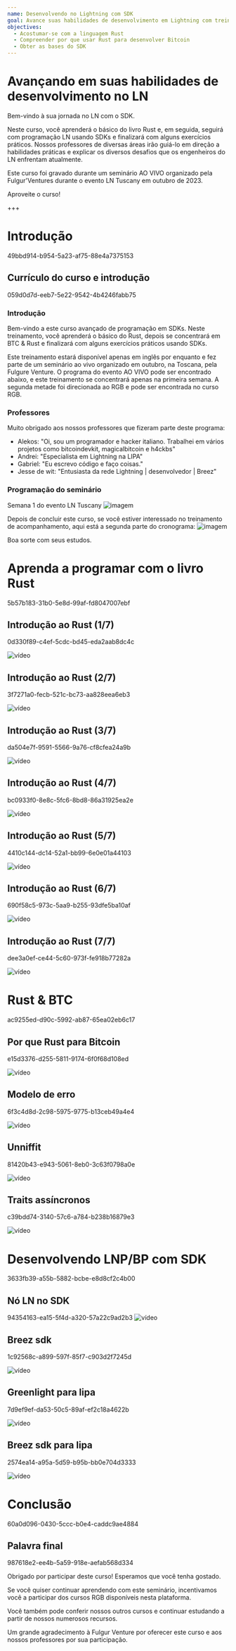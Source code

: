 ```yaml
---
name: Desenvolvendo no Lightning com SDK
goal: Avance suas habilidades de desenvolvimento em Lightning com treinamento intermediário em Rust e SDK.
objectives:
  - Acostumar-se com a linguagem Rust
  - Compreender por que usar Rust para desenvolver Bitcoin
  - Obter as bases do SDK
---
```


# Avançando em suas habilidades de desenvolvimento no LN

Bem-vindo à sua jornada no LN com o SDK.

Neste curso, você aprenderá o básico do livro Rust e, em seguida, seguirá com programação LN usando SDKs e finalizará com alguns exercícios práticos. Nossos professores de diversas áreas irão guiá-lo em direção a habilidades práticas e explicar os diversos desafios que os engenheiros do LN enfrentam atualmente.

Este curso foi gravado durante um seminário AO VIVO organizado pela Fulgur'Ventures durante o evento LN Tuscany em outubro de 2023.

Aproveite o curso!

+++

# Introdução
<partId>49bbd914-b954-5a23-af75-88e4a7375153</partId>

## Currículo do curso e introdução
<chapterId>059d0d7d-eeb7-5e22-9542-4b4246fabb75</chapterId>

### Introdução

Bem-vindo a este curso avançado de programação em SDKs. Neste treinamento, você aprenderá o básico do Rust, depois se concentrará em BTC & Rust e finalizará com alguns exercícios práticos usando SDKs.

Este treinamento estará disponível apenas em inglês por enquanto e fez parte de um seminário ao vivo organizado em outubro, na Toscana, pela Fulgure Venture. O programa do evento AO VIVO pode ser encontrado abaixo, e este treinamento se concentrará apenas na primeira semana. A segunda metade foi direcionada ao RGB e pode ser encontrada no curso RGB.

### Professores

Muito obrigado aos nossos professores que fizeram parte deste programa:

- Alekos: "Oi, sou um programador e hacker italiano. Trabalhei em vários projetos como bitcoindevkit, magicalbitcoin e h4ckbs"
- Andrei: "Especialista em Lightning na LIPA"
- Gabriel: "Eu escrevo código e faço coisas."
- Jesse de wit: "Entusiasta da rede Lightning | desenvolvedor | Breez"

### Programação do seminário

Semana 1 do evento LN Tuscany
![imagem](assets/1.webp)

Depois de concluir este curso, se você estiver interessado no treinamento de acompanhamento, aqui está a segunda parte do cronograma:
![imagem](assets/2.webp)

Boa sorte com seus estudos.

# Aprenda a programar com o livro Rust
<partId>5b57b183-31b0-5e8d-99af-fd8047007ebf</partId>

## Introdução ao Rust (1/7)
<chapterId>0d330f89-c4ef-5cdc-bd45-eda2aab8dc4c</chapterId>

![vídeo](https://www.youtube.com/watch?v=aZYhDXE_Gas)

## Introdução ao Rust (2/7)
<chapterId>3f7271a0-fecb-521c-bc73-aa828eea6eb3</chapterId>

![vídeo](https://youtu.be/Xm8eCv4LQPc)

## Introdução ao Rust (3/7)
<chapterId>da504e7f-9591-5566-9a76-cf8cfea24a9b</chapterId>

![vídeo](https://youtu.be/R8NeHvHT0uc)

## Introdução ao Rust (4/7)
<chapterId>bc0933f0-8e8c-5fc6-8bd8-86a31925ea2e</chapterId>

![vídeo](https://youtu.be/et8pKvYiO4c)

## Introdução ao Rust (5/7)
<chapterId>4410c144-dc14-52a1-bb99-6e0e01a44103</chapterId>

![vídeo](https://youtu.be/PxQkVmxOc40)

## Introdução ao Rust (6/7)
<chapterId>690f58c5-973c-5aa9-b255-93dfe5ba10af</chapterId>

![vídeo](https://youtu.be/3C6hl9BW-Ho)

## Introdução ao Rust (7/7)
<chapterId>dee3a0ef-ce44-5c60-973f-fe918b77282a</chapterId>

![vídeo](https://youtu.be/SBDcb_AauHM)

# Rust & BTC
<partId>ac9255ed-d90c-5992-ab87-65ea02eb6c17</partId>

## Por que Rust para Bitcoin
<chapterId>e15d3376-d255-5811-9174-6f0f68d108ed</chapterId>

![vídeo](https://youtu.be/veLj2w6ulpc)

## Modelo de erro
<chapterId>6f3c4d8d-2c98-5975-9775-b13ceb49a4e4</chapterId>

![vídeo](https://youtu.be/X3VKhLtKTRU)

## Unniffit
<chapterId>81420b43-e943-5061-8eb0-3c63f0798a0e</chapterId>

![vídeo](https://youtu.be/zro9GQpJrH0)

## Traits assíncronos
<chapterId>c39bdd74-3140-57c6-a784-b238b16879e3</chapterId>

![vídeo](https://youtu.be/cz66eTfk0lw)

# Desenvolvendo LNP/BP com SDK
<partId>3633fb39-a55b-5882-bcbe-e8d8cf2c4b00</partId>

## Nó LN no SDK
<chapterId>94354163-ea15-5f4d-a320-57a22c9ad2b3</chapterId>
![vídeo](https://youtu.be/aEzpxuhLdeo)
## Breez sdk
<chapterId>1c92568c-a899-597f-85f7-c903d2f7245d</chapterId>

![vídeo](https://youtu.be/M3ad9BE6ovo)

## Greenlight para lipa
<chapterId>7d9ef9ef-da53-50c5-89af-ef2c18a4622b</chapterId>

![vídeo](https://youtu.be/gKiIPF4apeE)

## Breez sdk para lipa
<chapterId>2574ea14-a95a-5d59-b95b-bb0e704d3333</chapterId>

![vídeo](https://youtu.be/6VaIVvBKjLY)

# Conclusão
<partId>60a0d096-0430-5ccc-b0e4-caddc9ae4884</partId>

## Palavra final
<chapterId>987618e2-ee4b-5a59-918e-aefab568d334</chapterId>

Obrigado por participar deste curso! Esperamos que você tenha gostado.

Se você quiser continuar aprendendo com este seminário, incentivamos você a participar dos cursos RGB disponíveis nesta plataforma.

Você também pode conferir nossos outros cursos e continuar estudando a partir de nossos numerosos recursos.

Um grande agradecimento à Fulgur Venture por oferecer este curso e aos nossos professores por sua participação.
